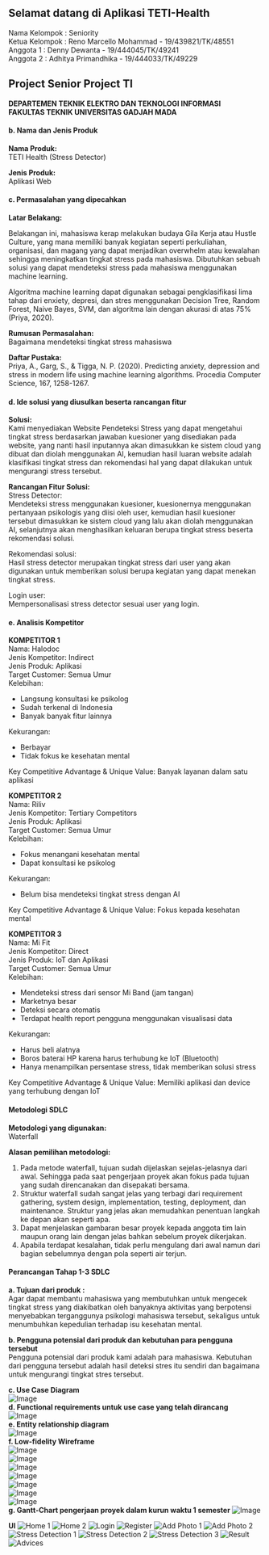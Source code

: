 ## Selamat datang di Aplikasi TETI-Health 

Nama Kelompok : Seniority  
Ketua Kelompok : Reno Marcello Mohammad - 19/439821/TK/48551  
Anggota 1 : Denny Dewanta - 19/444045/TK/49241  
Anggota 2 : Adhitya Primandhika - 19/444033/TK/49229  

## Project Senior Project TI

**DEPARTEMEN TEKNIK ELEKTRO DAN TEKNOLOGI INFORMASI  
FAKULTAS TEKNIK UNIVERSITAS GADJAH MADA**

#### b.	Nama dan Jenis Produk
**Nama Produk:**  
TETI Health (Stress Detector)

**Jenis Produk:**  
Aplikasi Web


#### c.	Permasalahan yang dipecahkan
**Latar Belakang:**  

Belakangan ini, mahasiswa kerap melakukan budaya Gila Kerja atau Hustle Culture, yang mana memiliki banyak kegiatan seperti perkuliahan, organisasi, dan magang yang dapat menjadikan overwhelm atau kewalahan sehingga meningkatkan tingkat stress pada mahasiswa. Dibutuhkan sebuah solusi yang dapat mendeteksi stress pada mahasiswa menggunakan machine learning.

Algoritma machine learning dapat digunakan sebagai pengklasifikasi lima tahap dari enxiety, depresi, dan stres menggunakan Decision Tree, Random Forest, Naive Bayes, SVM, dan algoritma lain dengan akurasi di atas 75% (Priya, 2020).


**Rumusan Permasalahan:**  
Bagaimana mendeteksi tingkat stress mahasiswa

**Daftar Pustaka:**  
Priya, A., Garg, S., & Tigga, N. P. (2020). Predicting anxiety, depression and stress in modern life using machine learning algorithms. Procedia Computer Science, 167, 1258-1267.


#### d.	Ide solusi yang diusulkan beserta rancangan fitur
**Solusi:**  
Kami menyediakan Website Pendeteksi Stress yang dapat mengetahui tingkat stress berdasarkan jawaban kuesioner yang disediakan pada website, yang nanti hasil inputannya akan dimasukkan ke sistem cloud yang dibuat dan diolah menggunakan AI, kemudian hasil luaran website adalah klasifikasi tingkat stress dan rekomendasi hal yang dapat dilakukan untuk mengurangi stress tersebut.

**Rancangan Fitur Solusi:**  
Stress Detector:  
Mendeteksi stress menggunakan kuesioner, kuesionernya menggunakan pertanyaan psikologis yang diisi oleh user, kemudian hasil kuesioner tersebut dimasukkan ke sistem cloud yang lalu akan diolah menggunakan AI, selanjutnya akan menghasilkan keluaran berupa tingkat stress beserta rekomendasi solusi.  

Rekomendasi solusi:  
Hasil stress detector merupakan tingkat stress dari user yang akan digunakan untuk memberikan solusi berupa kegiatan yang dapat menekan tingkat stress.  

Login user:  
Mempersonalisasi stress detector sesuai user yang login.

#### e.	Analisis Kompetitor 

**KOMPETITOR 1**  
Nama: Halodoc  
Jenis Kompetitor: Indirect  
Jenis Produk: Aplikasi  
Target Customer: Semua Umur  
Kelebihan:
-	Langsung konsultasi ke psikolog
-	Sudah terkenal di Indonesia
-	Banyak banyak fitur lainnya

Kekurangan:  
-	Berbayar
-	Tidak fokus ke kesehatan mental	

Key Competitive Advantage & Unique Value: Banyak layanan dalam satu aplikasi

**KOMPETITOR 2**  
Nama: Riliv  
Jenis Kompetitor: Tertiary Competitors  
Jenis Produk: Aplikasi  
Target Customer: Semua Umur  
Kelebihan:
-	Fokus menangani kesehatan mental
-	Dapat konsultasi ke psikolog  

Kekurangan:  
-	Belum bisa mendeteksi tingkat stress dengan AI

Key Competitive Advantage & Unique Value: Fokus kepada kesehatan mental

**KOMPETITOR 3**  
Nama: Mi Fit  
Jenis Kompetitor: Direct  
Jenis Produk: IoT dan Aplikasi  
Target Customer: Semua Umur  
Kelebihan:
-	Mendeteksi stress dari sensor Mi Band (jam tangan)
-	Marketnya besar
-	Deteksi secara otomatis
-	Terdapat health report pengguna menggunakan visualisasi data  

Kekurangan:  
-	Harus beli alatnya
-	Boros baterai HP karena harus terhubung ke IoT (Bluetooth)
-	Hanya menampilkan persentase stress, tidak memberikan solusi stress

Key Competitive Advantage & Unique Value: Memiliki aplikasi dan device yang terhubung dengan IoT  


#### Metodologi SDLC
**Metodologi yang digunakan:**  
Waterfall

**Alasan pemilihan metodologi:**  
1. Pada metode waterfall, tujuan sudah dijelaskan sejelas-jelasnya dari awal. Sehingga pada saat pengerjaan proyek akan fokus pada tujuan yang sudah direncanakan dan disepakati bersama.  
2. Struktur waterfall sudah sangat jelas yang terbagi dari requirement gathering, system design, implementation, testing, deployment, dan maintenance. Struktur yang jelas akan memudahkan penentuan langkah ke depan akan seperti apa.  
3. Dapat menjelaskan gambaran besar proyek kepada anggota tim lain maupun orang lain dengan jelas bahkan sebelum proyek dikerjakan.  
4. Apabila terdapat kesalahan, tidak perlu mengulang dari awal namun dari bagian sebelumnya dengan pola seperti air terjun.  

#### Perancangan Tahap 1-3 SDLC
**a. Tujuan dari produk :**  
Agar dapat membantu mahasiswa yang membutuhkan untuk mengecek tingkat stress yang diakibatkan oleh banyaknya aktivitas yang berpotensi menyebabkan terganggunya psikologi mahasiswa tersebut, sekaligus untuk menumbuhkan kepedulian terhadap isu kesehatan mental.

**b. Pengguna potensial dari produk dan kebutuhan para pengguna tersebut**  
Pengguna potensial dari produk kami adalah para mahasiswa. Kebutuhan dari pengguna tersebut adalah hasil deteksi stres itu sendiri dan bagaimana untuk mengurangi tingkat stres tersebut.  

**c. Use Case Diagram**  
![Image](https://cdn.discordapp.com/attachments/693773038843461685/952787643547140096/unknown.png)  
**d. Functional requirements untuk use case yang telah dirancang**  
![Image](https://cdn.discordapp.com/attachments/693773038843461685/952781536988659712/unknown.png)  
**e. Entity relationship diagram**  
![Image](https://cdn.discordapp.com/attachments/693773038843461685/952781067125948496/ERD.drawio_1.png)  
**f. Low-fidelity Wireframe**  
![Image](https://cdn.discordapp.com/attachments/693773038843461685/952782363790807070/unknown.png)  
![Image](https://cdn.discordapp.com/attachments/693773038843461685/952782364055068732/unknown.png)  
![Image](https://cdn.discordapp.com/attachments/693773038843461685/952782364302508052/unknown.png)  
![Image](https://cdn.discordapp.com/attachments/693773038843461685/952782364499652658/unknown.png)  
![Image](https://cdn.discordapp.com/attachments/693773038843461685/952783011814993940/unknown.png)  
![Image](https://cdn.discordapp.com/attachments/693773038843461685/952782461505531984/unknown.png)  
![Image](https://cdn.discordapp.com/attachments/693773038843461685/952782500298620978/unknown.png)  
**g. Gantt-Chart pengerjaan proyek dalam kurun waktu 1 semester**
![Image](https://cdn.discordapp.com/attachments/693773038843461685/952783407241363516/unknown.png)  

**UI**
![Home 1](https://user-images.githubusercontent.com/59129295/169931651-3ce854d2-7eba-4a9b-987e-89a0640b266f.png)
![Home 2](https://user-images.githubusercontent.com/59129295/169931672-8dcac0a2-42b1-4469-b584-3723f3b820d4.png)
![Login](https://user-images.githubusercontent.com/59129295/169931705-1a1fd0b5-7dfe-442e-b8e1-62b8484eb054.png)
![Register](https://user-images.githubusercontent.com/59129295/169931726-662892b8-5cb1-4d85-ad3f-e1b9f55d082f.png)
![Add Photo 1](https://user-images.githubusercontent.com/59129295/169931798-dc3dc237-6940-46ee-95ca-708cafe1b63c.png)
![Add Photo 2](https://user-images.githubusercontent.com/59129295/169931815-3f645512-ae68-4c0f-b6a4-9ad088cb92e6.png)
![Stress Detection 1](https://user-images.githubusercontent.com/59129295/169931744-c099c38e-d82f-458a-ab98-ffeb9775be70.png)
![Stress Detection 2](https://user-images.githubusercontent.com/59129295/169931769-b842a31b-db5d-4c7d-adff-82d52b54e89d.png)
![Stress Detection 3](https://user-images.githubusercontent.com/59129295/169931777-b585c11e-abe6-4a71-bb5a-22fc2b0c1f4e.png)
![Result](https://user-images.githubusercontent.com/59129295/169931953-853df8e3-f884-4b87-83d2-fc37e91c64fb.png)
![Advices](https://user-images.githubusercontent.com/59129295/169931995-e6c6b499-8dff-4039-9e78-467bde2ff1f1.png)




